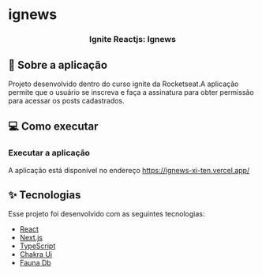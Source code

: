 # ignews

<h3 align="center">Ignite Reactjs: Ignews</h3>

## :rocket: Sobre a aplicação

Projeto desenvolvido dentro do curso ignite da Rocketseat.A aplicação permite que o usuário se inscreva e faça a assinatura para obter permissão para acessar os posts cadastrados.

## :computer: Como executar

### Executar a aplicação
A aplicação está disponível no endereço https://ignews-xi-ten.vercel.app/

## ✨ Tecnologias

Esse projeto foi desenvolvido com as seguintes tecnologias:

- [React](https://reactjs.org)
- [Next.js](https://nextjs.org/)
- [TypeScript](https://www.typescriptlang.org/)
- [Chakra Ui](https://chakra-ui.com/)
- [Fauna Db](https://fauna.com/)
